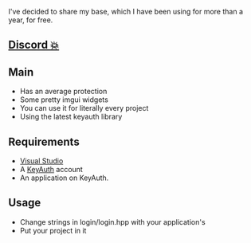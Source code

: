 I've decided to share my base, which I have been using for more than a year, for free.

## [Discord 💥](https://discord.gg/aRBUv8K6Uh)

## Main

- Has an average protection
- Some pretty imgui widgets
- You can use it for literally every project
- Using the latest keyauth library

## Requirements
- [Visual Studio](https://visualstudio.microsoft.com/downloads/)
- A [KeyAuth](https://keyauth.cc) account
- An application on KeyAuth.

## Usage
- Change strings in login/login.hpp with your application's
- Put your project in it


